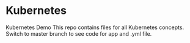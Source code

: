 # Kubernetes
Kubernetes Demo
This repo contains files for all Kubernetes concepts. Switch to master branch to see code for app and .yml file.
